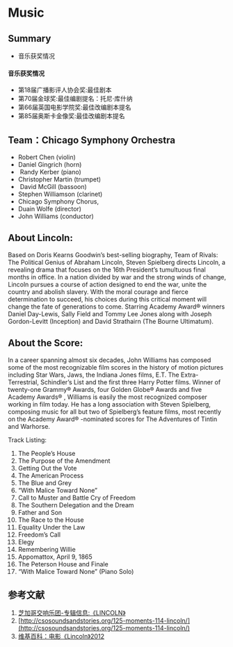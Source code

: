# Music

## Summary
- 音乐获奖情况

#### 音乐获奖情况
- 第18届广播影评人协会奖:最佳剧本
- 第70届金球奖:最佳编剧提名：托尼·库什纳
- 第66届英国电影学院奖:最佳改编剧本提名
- 第85届奥斯卡金像奖:最佳改编剧本提名

## Team：Chicago Symphony Orchestra
- Robert Chen (violin) 
- Daniel Gingrich (horn)
-  Randy Kerber (piano) 
- Christopher Martin (trumpet)
-  David McGill (bassoon) 
- Stephen Williamson (clarinet)
- Chicago Symphony Chorus,
- Duain Wolfe (director) 
- John Williams (conductor)

## About Lincoln: 
Based on Doris Kearns Goodwin’s best-selling biography, Team of Rivals: The Political Genius of Abraham Lincoln, Steven Spielberg directs Lincoln, a revealing drama that focuses on the 16th President’s tumultuous final months in office. In a nation divided by war and the strong winds of change, Lincoln pursues a course of action designed to end the war, unite the country and abolish slavery. With the moral courage and fierce determination to succeed, his choices during this critical moment will change the fate of generations to come. Starring Academy Award® winners Daniel Day-Lewis, Sally Field and Tommy Lee Jones along with Joseph Gordon-Levitt (Inception) and David Strathairn (The Bourne Ultimatum).

## About the Score: 
In a career spanning almost six decades, John Williams has composed some of the most recognizable film scores in the history of motion pictures including Star Wars, Jaws, the Indiana Jones films, E.T. The Extra-Terrestrial, Schindler’s List and the first three Harry Potter films. Winner of twenty-one Grammy® Awards, four Golden Globe® Awards and five Academy Awards® , Williams is easily the most recognized composer working in film today. He has a long association with Steven Spielberg, composing music for all but two of Spielberg’s feature films, most recently on the Academy Award® -nominated scores for The Adventures of Tintin and Warhorse.

Track Listing:
1. The People’s House
2. The Purpose of the Amendment
3. Getting Out the Vote
4. The American Process
5. The Blue and Grey
6. “With Malice Toward None”
7. Call to Muster and Battle Cry of Freedom
8. The Southern Delegation and the Dream
9. Father and Son
10. The Race to the House
11. Equality Under the Law
12. Freedom’s Call
13. Elegy
14. Remembering Willie
15. Appomattox, April 9, 1865
16. The Peterson House and Finale
17. “With Malice Toward None” (Piano Solo)

## 参考文献
1. [芝加哥交响乐团-专辑信息:《LINCOLN》](http://www.symphonystore.com/cd-williams-lincoln-soundtrack-williams-cso.html)
2. [http://csosoundsandstories.org/125-moments-114-lincoln/](http://csosoundsandstories.org/125-moments-114-lincoln/)
3. [维基百科：电影《Lincoln》2012](https://zh.wikipedia.org/wiki/%E6%9E%97%E8%82%AF_(2012%E5%B9%B4%E9%9B%BB%E5%BD%B1))
